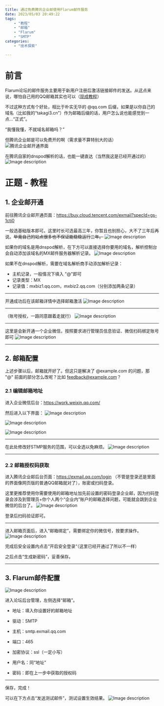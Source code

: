 ```yaml
---
title: 通过免费腾讯企业邮使用Flarum邮件服务
date: 2023/05/03 20:49:22
tags: 
    - "教程"
    - "邮箱"
    - "Flarum"
    - "SMTP"
categories:
    - "技术探索"

---
```


# 前言

Flarum论坛的邮件服务主要用于新用户注册后激活链接邮件的发送。从这点来说，哪怕自己用的QQ邮箱其实也可以（[现成教程](https://discuss.flarum.org.cn/d/2401)）

不过这种方式有个好处，相比于朴实无华的 @qq.com 后缀，如果是以你自己的域名（比如我的“takagi3.cn”）作为邮箱后缀的话，用户怎么说也能感觉到一点...“正式”。

“我懂我懂，不就域名邮箱吗？”

但腾讯企业邮是可以免费开的啊（需求量不算特别大的话）![腾讯企业邮开通界面](https://flarum.csur.fun/2023-05-03/1683121114-474016-image.png)

在腾讯自家的dnspod解析的话，也能一键直达（当然我这是已经开通过的）![Image description](https://flarum.csur.fun/2023-05-03/1683124611-516499-image-20230503215014159.png)


# 正题 - 教程

## 1. 企业邮开通

前往腾讯企业邮开通页面：https://buy.cloud.tencent.com/exmail?specId=gs-1ctj0

一般选基础版本即可。这里时长可选最高三年，你暂且也别担心，大不了三年后再说。~~毕竟自己的站点很多也不保证能稳稳运行三年。~~
![Image description](https://flarum.csur.fun/2023-05-03/1683124631-480208-image-20230503215345017.png)

如果你的域名是用dnspod解析，在下方可以直接选择你要用的域名，解析控制台会自动添加该域名的MX邮件服务器解析记录。
![Image description](https://flarum.csur.fun/2023-05-03/1683124644-858964-image-20230503215642881.png)


如果不在dnspod解析，需要在域名解析商手动添加解析记录：

- 主机记录，一般情况下填入 "@"即可
- 记录类型：MX
- 记录值：mxbiz1.qq.com，mxbiz2.qq.com（分别添加两条记录）

---

开通成功后在该邮箱详情中选择邮箱激活
![Image description](https://flarum.csur.fun/2023-05-03/1683124666-906035-image-20230503215717515.png)

---

（账号授权，一路同意跟着走就行）
![Image description](https://flarum.csur.fun/2023-05-03/1683124698-774180-image-20230503215843863.png)

---

这里是会新开通一个企业微信，按照要求进行管理员信息验证、微信扫码绑定账号即可
![Image description](https://flarum.csur.fun/2023-05-03/1683124713-57403-image-20230503215929140.png)

---

## 2. 邮箱配置

上述步骤以后，邮箱就开好了。但这只是解决了 @example.com 的问题，那 "@" 前面的部分怎么改呢？比如 feedback@example.com？

### 2.1 编辑邮箱地址

进入企业微信后台：https://work.weixin.qq.com/

然后进入以下界面：
![Image description](https://flarum.csur.fun/2023-05-03/1683124731-148499-image-20230503221337312.png)

![Image description](https://flarum.csur.fun/2023-05-03/1683124737-760960-image-20230503221412510.png)

![Image description](https://flarum.csur.fun/2023-05-03/1683124747-803355-image-20230503221435396.png)

---

在此处修改好STMP服务的范围，可以全选以免麻烦。
![Image description](https://flarum.csur.fun/2023-05-03/1683124933-440415-image-20230503222136199.png)

---

### 2.2 邮箱授权码获取

进入腾讯企业邮后台页面：https://exmail.qq.com/login （不管是登录还是里面的界面像网页版的普通QQ邮箱就对了），账密或扫码登录。

这里更推荐使用你需要使用的邮箱地址加先前设置的密码登录企业邮，因为扫码登录会涉及到管理员+你个人两个“企业内”账户的邮箱选择问题，可能就会跳到企业微信的后台了。
![Image description](https://flarum.csur.fun/2023-05-03/1683124907-246420-image-20230503221629195.png)

登录后扫码验证即可。

---

进入邮箱页面后，进入“邮箱绑定”，需要绑定你的微信号，按要求操作。
![Image description](https://flarum.csur.fun/2023-05-03/1683124880-742311-image-20230503222604676.png)

完成后安全设置内点击“开启安全登录“（这里已经开通过了所以不一样）

之后点击“生成新密码”，妥善保存。

---

## 3. Flarum邮件配置
![Image description](https://flarum.csur.fun/2023-05-03/1683124859-321509-image-20230503223003921.png)


进入论坛后台管理，左侧选择“邮箱”。

- 地址：填入你设置好的邮箱地址

- 驱动：SMTP

- 主机：smtp.exmail.qq.com

- 端口：465

- 加密协议：ssl（一定小写）

- 用户名：同“地址”

- 密码：即在上一步中获取的授权码

---

保存，完成！

可以在下方点击“发送测试邮件”，测试设置生效结果。
![Image description](https://flarum.csur.fun/2023-05-03/1683124822-73290-image-20230503223246633.png)

